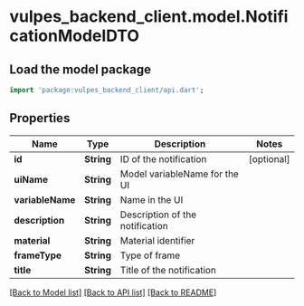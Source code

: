 # vulpes_backend_client.model.NotificationModelDTO

## Load the model package
```dart
import 'package:vulpes_backend_client/api.dart';
```

## Properties
Name | Type | Description | Notes
------------ | ------------- | ------------- | -------------
**id** | **String** | ID of the notification | [optional] 
**uiName** | **String** | Model variableName for the UI | 
**variableName** | **String** | Name in the UI | 
**description** | **String** | Description of the notification | 
**material** | **String** | Material identifier | 
**frameType** | **String** | Type of frame | 
**title** | **String** | Title of the notification | 

[[Back to Model list]](../README.md#documentation-for-models) [[Back to API list]](../README.md#documentation-for-api-endpoints) [[Back to README]](../README.md)


